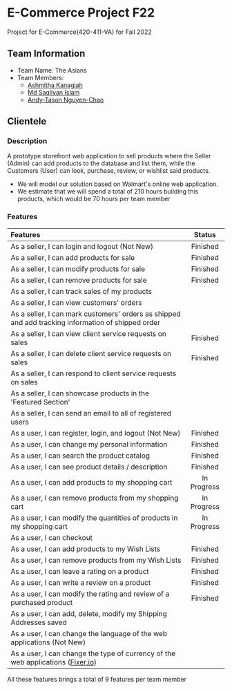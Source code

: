 # E-Commerce Project F22

Project for E-Commerce(420-411-VA) for Fall 2022

## Team Information

- Team Name: The Asians
- Team Members:
  - [Ashmitha Kanagiah](https://github.com/ashmyytaa)
  - [Md Saqliyan Islam](https://github.com/SaqSaq815)
  - [Andy-Tason Nguyen-Chao](https://github.com/DHay10)
  
## Clientele

### Description

A prototype storefront web application to sell products where the Seller (Admin) can add products to the database and list them, while the Customers (User) can look, purchase, review, or wishlist said products.

- We will model our solution based on Walmart's online web application.
- We estimate that we will spend a total of 210 hours building this products, which would be 70 hours per team member

### Features

| Features | Status |
| :--- |:---:|
| As a seller, I can login and logout (Not New) | Finished |
| As a seller, I can add products for sale | Finished |
| As a seller, I can modify products for sale | Finished |
| As a seller, I can remove products for sale | Finished |
| As a seller, I can track sales of my products |  |
| As a seller, I can view customers' orders |  |
| As a seller, I can mark customers' orders as shipped and add tracking information of shipped order |  |
| As a seller, I can view client service requests on sales | Finished |
| As a seller, I can delete client service requests on sales | Finished |
| As a seller, I can respond to client service requests on sales |  |
| As a seller, I can showcase products in the 'Featured Section' |  |
| As a seller, I can send an email to all of registered users |  |
| As a user, I can register, login, and logout (Not New) | Finished |
| As a user, I can change my personal information | Finished |
| As a user, I can search the product catalog | Finished |
| As a user, I can see product details / description | Finished |
| As a user, I can add products to my shopping cart | In Progress |
| As a user, I can remove products from my shopping cart | In Progress |
| As a user, I can modify the quantities of products in my shopping cart | In Progress |
| As a user, I can checkout |  |
| As a user, I can add products to my Wish Lists | Finished |
| As a user, I can remove products from my Wish Lists | Finished |
| As a user, I can leave a rating on a product | Finished |
| As a user, I can write a review on a product | Finished |
| As a user, I can modify the rating and review of a purchased product | Finished |
| As a user, I can add, delete, modify my Shipping Addresses saved |  |
| As a user, I can change the language of the web applications (Not New) |  |
| As a user, I can change the type of currency of the web applications ([Fixer.io](https://fixer.io/)) |  |

All these features brings a total of 9 features per team member
